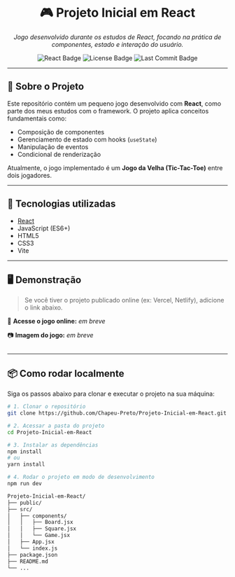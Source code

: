 <h1 align="center">🎮 Projeto Inicial em React</h1>

<p align="center">
  <em>Jogo desenvolvido durante os estudos de React, focando na prática de componentes, estado e interação do usuário.</em>
</p>

<p align="center">
  <img src="https://img.shields.io/badge/react-18.2.0-blue?logo=react" alt="React Badge" />
  <img src="https://img.shields.io/badge/license-MIT-green" alt="License Badge" />
  <img src="https://img.shields.io/github/last-commit/Chapeu-Preto/Projeto-Inicial-em-React" alt="Last Commit Badge" />
</p>

---

## 🧩 Sobre o Projeto

Este repositório contém um pequeno jogo desenvolvido com **React**, como parte dos meus estudos com o framework. O projeto aplica conceitos fundamentais como:

- Composição de componentes
- Gerenciamento de estado com hooks (`useState`)
- Manipulação de eventos
- Condicional de renderização

Atualmente, o jogo implementado é um **Jogo da Velha (Tic-Tac-Toe)** entre dois jogadores.

---

## 🚀 Tecnologias utilizadas

- [React](https://reactjs.org/)
- JavaScript (ES6+)
- HTML5
- CSS3
- Vite

---

## 🖥️ Demonstração

> Se você tiver o projeto publicado online (ex: Vercel, Netlify), adicione o link abaixo.

🔗 **Acesse o jogo online:** _em breve_

📷 **Imagem do jogo:** _em breve_

<p align="center">
  <img />
</p>

---

## 📦 Como rodar localmente

Siga os passos abaixo para clonar e executar o projeto na sua máquina:

```bash
# 1. Clonar o repositório
git clone https://github.com/Chapeu-Preto/Projeto-Inicial-em-React.git

# 2. Acessar a pasta do projeto
cd Projeto-Inicial-em-React

# 3. Instalar as dependências
npm install
# ou
yarn install

# 4. Rodar o projeto em modo de desenvolvimento
npm run dev

Projeto-Inicial-em-React/
├── public/
├── src/
│   ├── components/
│   │   ├── Board.jsx
│   │   ├── Square.jsx
│   │   └── Game.jsx
│   ├── App.jsx
│   └── index.js
├── package.json
├── README.md
└── ...
